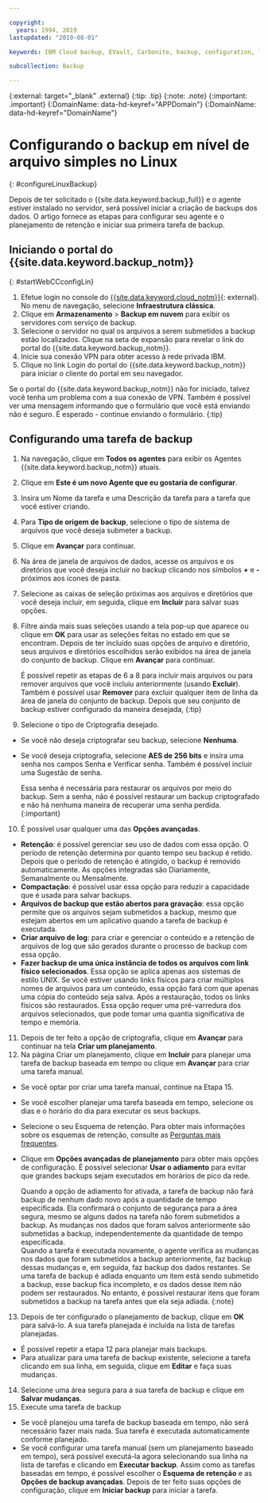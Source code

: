 ```yaml
---

copyright:
  years: 1994, 2019
lastupdated: "2019-08-01"

keywords: IBM Cloud backup, EVault, Carbonite, backup, configuration, linux

subcollection: Backup

---
```

{:external: target="_blank" .external}
{:tip: .tip}
{:note: .note}
{:important: .important}
{:DomainName: data-hd-keyref="APPDomain"}
{:DomainName: data-hd-keyref="DomainName"}

# Configurando o backup em nível de arquivo simples no Linux
{: #configureLinuxBackup}

Depois de ter solicitado o {{site.data.keyword.backup_full}} e o agente estiver instalado no
servidor, será possível iniciar a criação de backups dos dados. O artigo fornece as etapas para configurar seu agente
e o planejamento de retenção e iniciar sua primeira tarefa de backup.

## Iniciando o portal do {{site.data.keyword.backup_notm}}
{: #startWebCCconfigLin}

1. Efetue login no console do [{{site.data.keyword.cloud_notm}}](https://{DomainName}){: external}. No menu de navegação, selecione **Infraestrutura clássica**.
2. Clique em **Armazenamento** > **Backup em nuvem** para exibir os servidores com serviço de backup.
2. Selecione o servidor no qual os arquivos a serem submetidos a backup estão localizados. Clique
na seta de expansão para revelar o link do portal do {{site.data.keyword.backup_notm}}.
3. Inicie sua conexão VPN para obter acesso à rede privada IBM.
4. Clique no link Login do portal do {{site.data.keyword.backup_notm}} para iniciar o cliente do portal em seu navegador.<br/>

  Se o portal do {{site.data.keyword.backup_notm}} não for iniciado, talvez você tenha um problema com a sua conexão de VPN. Também é possível ver uma mensagem informando que o formulário que você está enviando não é seguro. É esperado - continue enviando o formulário.
  {:tip}

## Configurando uma tarefa de backup

1. Na navegação, clique em **Todos os agentes** para exibir os Agentes {{site.data.keyword.backup_notm}} atuais.
2. Clique em **Este é um novo Agente que eu gostaria de configurar**.
3. Insira um Nome da tarefa e uma Descrição da tarefa para a tarefa que você estiver criando.
4. Para **Tipo de origem de backup**, selecione o tipo de sistema de arquivos que você deseja submeter a backup.
5. Clique em **Avançar** para continuar.
6. Na área de janela de arquivos de dados, acesse os arquivos e os diretórios que você deseja incluir no backup clicando nos símbolos **+** e **-** próximos aos ícones de pasta.
7. Selecione as caixas de seleção próximas aos arquivos e diretórios que você deseja incluir, em seguida, clique em **Incluir** para salvar suas opções.
8. Filtre ainda mais suas seleções usando a tela pop-up que aparece ou clique em **OK** para usar as seleções feitas no estado em que se encontram. Depois de ter
incluído suas opções de arquivo e diretório, seus arquivos e diretórios escolhidos serão exibidos na
área de janela do conjunto de backup. Clique em **Avançar** para continuar.

   É possível repetir as etapas de 6 a 8 para incluir mais arquivos ou para remover arquivos que você incluiu anteriormente (usando **Excluir**). Também é possível usar **Remover** para excluir qualquer item de linha da área de janela do conjunto de backup. Depois que seu conjunto de backup estiver configurado da maneira desejada,
   {:tip}
9. Selecione o tipo de Criptografia desejado.
  - Se você não deseja criptografar seu backup, selecione **Nenhuma**.
  - Se você deseja criptografia, selecione **AES de 256 bits** e insira uma senha
nos campos Senha e Verificar senha. Também é possível incluir uma Sugestão de senha.

    Essa senha é necessária para restaurar os arquivos por meio do backup. Sem a senha, não é possível restaurar um backup criptografado e não há nenhuma maneira de recuperar uma senha perdida.
    {:important}
10. É possível usar qualquer uma das **Opções avançadas**.
  - **Retenção**: é possível gerenciar seu uso de dados com essa opção. O período de retenção determina por quanto tempo seu backup é retido. Depois que o período de retenção é atingido, o backup é removido automaticamente. As opções integradas são Diariamente, Semanalmente ou Mensalmente.
  - **Compactação**: é possível usar essa opção para reduzir a capacidade que é usada para salvar backups.
  - **Arquivos de backup que estão abertos para gravação**: essa opção permite que os arquivos sejam submetidos a backup, mesmo que estejam abertos em um aplicativo quando a tarefa de backup é executada.
  - **Criar arquivo de log**: para criar e gerenciar o conteúdo e a retenção de arquivos de log que são gerados durante o processo de backup com essa opção.
  - **Fazer backup de uma única instância de todos os arquivos com link físico selecionados**. Essa opção se aplica apenas aos sistemas de estilo UNIX. Se você estiver usando links físicos para criar
múltiplos nomes de arquivos para um conteúdo, essa opção fará com que apenas uma cópia do conteúdo seja salva. Após a restauração, todos os links físicos são restaurados. Essa opção requer uma pré-varredura
dos arquivos selecionados, que pode tomar uma quantia significativa de tempo e memória.
11. Depois de ter feito a opção de criptografia, clique em **Avançar** para continuar
na tela **Criar um planejamento**.
12. Na página Criar um planejamento, clique em **Incluir** para planejar uma tarefa de backup baseada em tempo ou clique em **Avançar** para criar uma tarefa manual.
  - Se você optar por criar uma tarefa manual, continue na Etapa 15.
  - Se você escolher planejar uma tarefa baseada em tempo, selecione os dias e o horário do dia para executar os seus backups.
  - Selecione o seu Esquema de retenção. Para obter mais informações sobre os esquemas de retenção, consulte as [Perguntas mais
frequentes](/docs/infrastructure/Backup?topic=Backup-faqs).
  - Clique em **Opções avançadas de planejamento** para obter mais opções de configuração. É possível selecionar **Usar o adiamento** para evitar que grandes backups sejam executados em horários de pico da rede.

    Quando a opção de adiamento for ativada, a tarefa de backup não fará backup de nenhum dado novo após a quantidade de tempo especificada. Ela confirmará o conjunto de segurança para a área segura, mesmo se alguns dados na tarefa não forem submetidos a backup. As mudanças nos dados que foram salvos anteriormente são submetidas a backup, independentemente da quantidade de tempo especificada. <br/> Quando a tarefa é executada novamente, o agente verifica as mudanças nos dados que foram
submetidos a backup anteriormente, faz backup dessas mudanças e, em seguida, faz backup dos dados
restantes. Se uma tarefa de backup é adiada enquanto um item está sendo submetido a backup, esse backup fica incompleto, e os dados desse item não podem ser restaurados. No entanto, é possível restaurar itens que foram submetidos a backup na tarefa antes que ela seja adiada.
    {:note}
13. Depois de ter configurado o planejamento de backup, clique em **OK** para salvá-lo. A sua tarefa planejada é incluída na lista de tarefas planejadas.
  - É possível repetir a etapa 12 para planejar mais backups.
  - Para atualizar para uma tarefa de backup existente, selecione a tarefa clicando em sua linha, em seguida, clique em **Editar** e faça suas mudanças.
14. Selecione uma área segura para a sua tarefa de backup e clique em **Salvar mudanças**.
15. Execute uma tarefa de backup
  - Se você planejou uma tarefa de backup baseada em tempo, não será necessário fazer mais nada. Sua tarefa é executada automaticamente conforme planejado.
  - Se você configurar uma tarefa manual (sem um planejamento baseado em tempo), será possível executá-la agora selecionando sua linha na lista de tarefas e clicando em **Executar backup**. Assim como as tarefas baseadas em tempo, é possível escolher o **Esquema de retenção** e as
**Opções de backup avançadas**. Depois de ter feito suas opções de configuração, clique em **Iniciar backup** para iniciar a tarefa.
